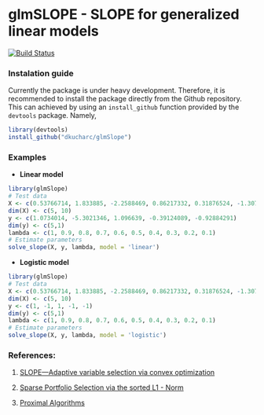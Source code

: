 # glmSLOPE - SLOPE for generalized linear models

[![Build Status](https://travis-ci.com/dkucharc/glmSlope.svg?branch=master)](https://travis-ci.com/dkucharc/glmSlope)

### Instalation guide
Currently the package is under heavy development. Therefore, it is recommended to install the package directly from the Github repository. This can achieved by using an `install_github` function provided by the `devtools` package. Namely,
```R
library(devtools)
install_github("dkucharc/glmSlope")
```

### Examples
- **Linear model**
```R
library(glmSlope)
# Test data
X <- c(0.53766714, 1.833885, -2.2588469, 0.86217332, 0.31876524, -1.3076883, -0.43359202, 0.34262447, 3.5783969, 2.769437, -1.3498869, 3.0349235, 0.72540422, -0.063054873, 0.7147429, -0.20496606, -0.12414435, 1.4896976, 1.4090345, 1.4171924, 0.67149713, -1.2074869, 0.71723865, 1.6302353, 0.48889377, 1.034693, 0.72688513, -0.30344092, 0.29387147, -0.7872828, 0.88839563, -1.1470701, -1.0688705, -0.80949869, -2.9442842, 1.4383803, 0.32519054, -0.75492832, 1.3702985, -1.7115164, -0.10224245, -0.24144704, 0.31920674, 0.3128586, -0.86487992, -0.030051296, -0.16487902, 0.62770729, 1.0932657, 1.109273)
dim(X) <- c(5, 10)
y <- c(1.0734014, -5.3021346, 1.096639, -0.39124089, -0.92884291)
dim(y) <- c(5,1)
lambda <- c(1, 0.9, 0.8, 0.7, 0.6, 0.5, 0.4, 0.3, 0.2, 0.1)
# Estimate parameters
solve_slope(X, y, lambda, model = 'linear')
```

- **Logistic model**
```R
library(glmSlope)
# Test data
X <- c(0.53766714, 1.833885, -2.2588469, 0.86217332, 0.31876524, -1.3076883, -0.43359202, 0.34262447, 3.5783969, 2.769437, -1.3498869, 3.0349235, 0.72540422, -0.063054873, 0.7147429, -0.20496606, -0.12414435, 1.4896976, 1.4090345, 1.4171924, 0.67149713, -1.2074869, 0.71723865, 1.6302353, 0.48889377, 1.034693, 0.72688513, -0.30344092, 0.29387147, -0.7872828, 0.88839563, -1.1470701, -1.0688705, -0.80949869, -2.9442842, 1.4383803, 0.32519054, -0.75492832, 1.3702985, -1.7115164, -0.10224245, -0.24144704, 0.31920674, 0.3128586, -0.86487992, -0.030051296, -0.16487902, 0.62770729, 1.0932657, 1.109273)
dim(X) <- c(5, 10)
y <- c(1, -1, 1, -1, -1)
dim(y) <- c(5,1)
lambda <- c(1, 0.9, 0.8, 0.7, 0.6, 0.5, 0.4, 0.3, 0.2, 0.1)
# Estimate parameters
solve_slope(X, y, lambda, model = 'logistic')
```

### References:
1. [SLOPE—Adaptive variable selection via convex optimization](https://projecteuclid.org/download/pdfview_1/euclid.aoas/1446488733)

2. [Sparse Portfolio Selection via the sorted L1 - Norm](https://papers.ssrn.com/sol3/papers.cfm?abstract_id=3048879&download=yes)

3. [Proximal Algorithms](https://web.stanford.edu/~boyd/papers/pdf/prox_algs.pdf)
